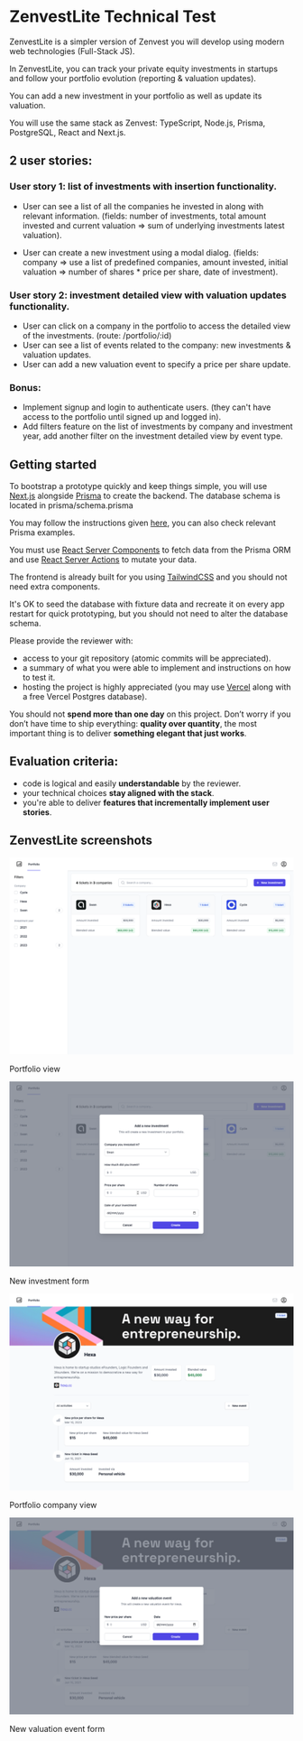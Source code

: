 # ZenvestLite Technical Test

ZenvestLite is a simpler version of Zenvest you will develop using modern web technologies (Full-Stack JS​).

In ZenvestLite, you can track your private equity investments in startups and follow your portfolio evolution (reporting & valuation updates).

You can add a new investment in your portfolio as well as update its valuation.

You will use the same stack as Zenvest: TypeScript, Node.js, Prisma, PostgreSQL, React and Next.js.

## 2 user stories:

### User story 1: list of investments with insertion functionality.

- User can see a list of all the companies he invested in along with relevant information. (fields: number of investments, total amount invested and current valuation => sum of underlying investments latest valuation).

- User can create a new investment using a modal dialog. (fields: company => use a list of predefined companies, amount invested, initial valuation => number of shares \* price per share, date of investment).

### User story 2: investment detailed view with valuation updates functionality.

- User can click on a company in the portfolio to access the detailed view of the investments. (route: /portfolio/:id)
- User can see a list of events related to the company: new investments & valuation updates.
- User can add a new valuation event to specify a price per share update.

### Bonus:

- Implement signup and login to authenticate users. (they can't have access to the portfolio until signed up and logged in).
- Add filters feature on the list of investments by company and investment year, add another filter on the investment detailed view by event type.

## Getting started

To bootstrap a prototype quickly and keep things simple, you will use [Next.js](https://nextjs.org/) alongside [Prisma](https://www.prisma.io/) to create the backend. The database schema is located in prisma/schema.prisma

You may follow the instructions given [here](https://vercel.com/guides/nextjs-prisma-postgres), you can also check relevant Prisma examples.

You must use [React Server Components](https://nextjs.org/docs/getting-started/react-essentials#server-components) to fetch data from the Prisma ORM and use [React Server Actions](https://nextjs.org/docs/app/building-your-application/data-fetching/server-actions) to mutate your data.

The frontend is already built for you using [TailwindCSS](https://tailwindcss.com/) and you should not need extra components.

It's OK to seed the database with fixture data and recreate it on every app restart for quick prototyping, but you should not need to alter the database schema.

Please provide the reviewer with:

- access to your git repository (atomic commits will be appreciated).
- a summary of what you were able to implement and instructions on how to test it.
- hosting the project is highly appreciated (you may use [Vercel](https://vercel.com/) along with a free Vercel Postgres database).

You should not **spend more than one day** on this project.
Don’t worry if you don’t have time to ship everything: **quality over quantity**, the most important thing is to deliver **something elegant that just works**.

## Evaluation criteria:

- code is logical and easily **understandable** by the reviewer.
- your technical choices **stay aligned with the stack**.
- you're able to deliver **features that incrementally implement user stories**.

## ZenvestLite screenshots

![Screenshot1](screenshot1.png)

Portfolio view

![Screenshot2](screenshot2.png)

New investment form

![Screenshot3](screenshot3.png)

Portfolio company view

![Screenshot4](screenshot4.png)

New valuation event form
